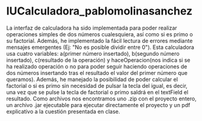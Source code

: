 # IUCalculadora_pablomolinasanchez
La interfaz de calculadora ha sido implementada para poder realizar operaciones simples de dos números cualesquiera, así como si es primo o su factorial. Además, he implementado la fácil lectura de errores mediante mensajes emergentes (Ej: "No es posible dividir entre 0"). Esta calculadora usa cuatro variables: a(primer número insertado), b(segundo número insertado), c(resultado de la operación) y haceOperacion(nos indica si se ha realizado operación o no para poder seguir haciendo operaciones de dos números insertando tras el resultado el valor del primer número que queramos). Además, he manejado la posibilidad de poder calcular el factorial o si es primo sin necesidad de pulsar  la tecla del igual, es decir, una vez que se pulse la tecla de factorial o primo saldrá en el textField el resultado. Como archivos nos encontramos uno .zip con el proyecto entero, un archivo .jar ejecutable para ejecutar directamente el proyecto y un pdf explicativo a la cuestión presentada en clase.
